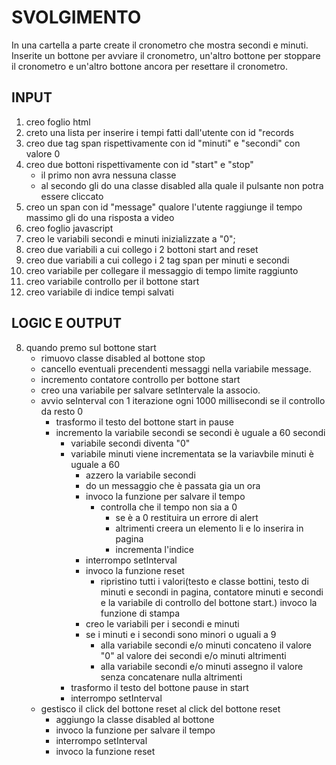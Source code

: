 # SVOLGIMENTO
In una cartella a parte create il cronometro che mostra secondi e minuti.
Inserite un bottone per avviare il cronometro, un'altro bottone per stoppare il cronometro e un'altro bottone ancora per resettare il cronometro.

## INPUT

1. creo foglio html
2. creto una lista per inserire i tempi fatti dall'utente con id "records
3. creo due tag span rispettivamente con id "minuti" e "secondi" con valore 0
4. creo due bottoni rispettivamente con id "start" e "stop"
    - il primo non avra nessuna classe
    - al secondo gli do una classe disabled alla quale il pulsante non potra essere cliccato
5. creo un span con id "message" qualore l'utente raggiunge il tempo massimo gli do una risposta a video
4. creo foglio javascript
5. creo le variabili secondi e minuti inizializzate a "0";
6. creo due variabili a cui collego i 2 bottoni start and reset
7. creo due variabili a cui collego i 2 tag span per minuti e secondi
8. creo variabile per collegare il messaggio di tempo limite raggiunto
9. creo variabile controllo per il bottone start
10. creo variabile di indice tempi salvati

## LOGIC E OUTPUT
8. quando premo sul bottone start
    - rimuovo classe disabled al bottone stop
    - cancello eventuali precendenti messaggi nella variabile message.
    - incremento contatore controllo per bottone start
    - creo una variabile per salvare setIntervale la associo.
    - avvio seInterval con 1 iterazione ogni 1000 millisecondi
    se il controllo da resto 0
        - trasformo il testo del bottone start in pause 
        - incremento la variabile secondi
        se secondi è uguale a 60 secondi
            -  variabile secondi diventa "0"
            -  variabile minuti viene incrementata
            se la variavbile minuti è uguale a 60
                - azzero la variabile secondi
                - do un messaggio che è passata gia un ora
                - invoco la funzione per salvare il tempo
                    - controlla che il tempo non sia a 0
                        - se è a 0 restituira un errore di alert
                        - altrimenti creera un elemento li e lo inserira in pagina
                        - incrementa l'indice
                - interrompo setInterval
                - invoco la funzione reset
                    - ripristino tutti i valori(testo e classe bottini, testo di minuti e secondi in pagina, contatore minuti e secondi e la variabile di controllo del bottone start.)
            invoco la funzione di stampa
                - creo le variabili per i secondi e minuti
                - se i minuti e i secondi sono minori o uguali a 9
                    - alla variabile secondi e/o minuti concateno il valore "0" al valore dei secondi e/o minuti 
                altrimenti
                    - alla variabile secondi e/o minuti assegno il valore senza concatenare nulla
        altrimenti
            - trasformo il testo del bottone pause in start
            - interrompo setInterval
    - gestisco il click del bottone reset
        al click del bottone reset
        - aggiungo la classe disabled al bottone
        - invoco la funzione per salvare il tempo
        - interrompo setInterval
        - invoco la funzione reset


